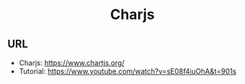 <h1 align="center">Charjs</h1>

## URL

- Charjs: https://www.chartjs.org/
- Tutorial: https://www.youtube.com/watch?v=sE08f4iuOhA&t=901s
